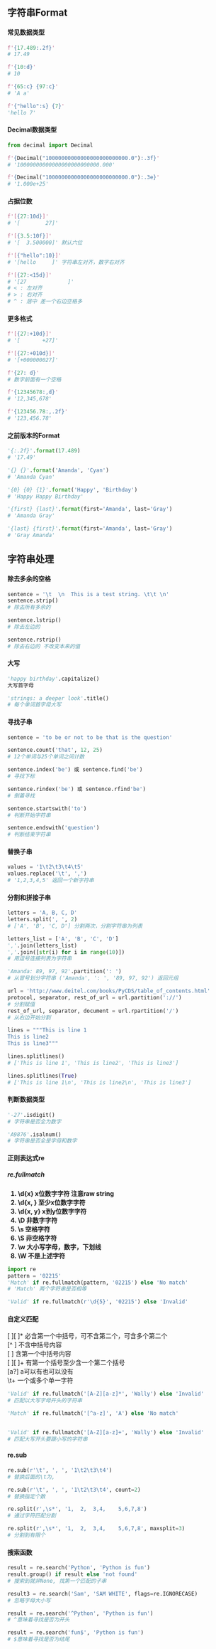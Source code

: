 ## 字符串Format
#### 常见数据类型
```py
f'{17.489:.2f}'
# 17.49

f'{10:d}'
# 10

f'{65:c} {97:c}'
# 'A a'

f'{"hello":s} {7}'
'hello 7'
```
#### Decimal数据类型
```py
from decimal import Decimal

f'{Decimal("10000000000000000000000000.0"):.3f}'
# '10000000000000000000000000.000'

f'{Decimal("10000000000000000000000000.0"):.3e}'
# '1.000e+25'
```
#### 占据位数
```py
f'[{27:10d}]'
# '[        27]'

f'[{3.5:10f}]'
# '[  3.500000]' 默认六位

f'[{"hello":10}]'
# '[hello     ]' 字符串左对齐，数字右对齐

f'[{27:<15d}]'
# '[27             ]'   
# < : 左对齐
# > : 右对齐
# ^ : 居中 差一个右边空格多
```
#### 更多格式
```py
f'[{27:+10d}]'
# '[       +27]'

f'[{27:+010d}]'
# '[+000000027]'

f'{27: d}'
# 数字前面有一个空格

f'{12345678:,d}'
# '12,345,678'

f'{123456.78:,.2f}'
# '123,456.78'
```
#### 之前版本的Format
```py
'{:.2f}'.format(17.489)
# '17.49'

'{} {}'.format('Amanda', 'Cyan')
# 'Amanda Cyan'

'{0} {0} {1}'.format('Happy', 'Birthday')
# 'Happy Happy Birthday'

'{first} {last}'.format(first='Amanda', last='Gray')
# 'Amanda Gray'

'{last} {first}'.format(first='Amanda', last='Gray')
# 'Gray Amanda'
```
## 字符串处理
#### 除去多余的空格
```py
sentence = '\t  \n  This is a test string. \t\t \n'
sentence.strip()
# 除去所有多余的

sentence.lstrip()
# 除去左边的

sentence.rstrip()
# 除去右边的 不改变本来的值
```
#### 大写
```py
'happy birthday'.capitalize()
大写首字母

'strings: a deeper look'.title()
# 每个单词首字母大写
```
#### 寻找子串
```py
sentence = 'to be or not to be that is the question'

sentence.count('that', 12, 25)
# 12个单词与25个单词之间计数

sentence.index('be') 或 sentence.find('be')
# 寻找下标

sentence.rindex('be') 或 sentence.rfind'be')
# 倒着寻找

sentence.startswith('to')
# 判断开始字符串

sentence.endswith('question')
# 判断结束字符串
```
#### 替换子串
```py
values = '1\t2\t3\t4\t5'
values.replace('\t', ',')
# '1,2,3,4,5' 返回一个新字符串
```
#### 分割和拼接子串
```py
letters = 'A, B, C, D'
letters.split(', ', 2)
# ['A', 'B', 'C, D'] 分割两次，分割字符串为列表

letters_list = ['A', 'B', 'C', 'D']
','.join(letters_list)
','.join([str(i) for i in range(10)])
# 用逗号连接列表为字符串

'Amanda: 89, 97, 92'.partition(': ')
# 从冒号划分字符串 ('Amanda', ': ', '89, 97, 92') 返回元组

url = 'http://www.deitel.com/books/PyCDS/table_of_contents.html'
protocol, separator, rest_of_url = url.partition('://')
# 分割赋值
rest_of_url, separator, document = url.rpartition('/')
# 从右边开始分割

lines = """This is line 1
This is line2
This is line3"""

lines.splitlines()
# ['This is line 1', 'This is line2', 'This is line3']

lines.splitlines(True)
# ['This is line 1\n', 'This is line2\n', 'This is line3']
```
#### 判断数据类型
```py
'-27'.isdigit()
# 字符串是否全为数字

'A9876'.isalnum()
# 字符串是否全是字母和数字
```
#### 正则表达式re
<h5>re.fullmatch</h5>
<ol>
  <b>
  <li> \d{x} x位数字字符 注意raw string</li>
  <li> \d{x, } 至少x位数字字符</li>
  <li> \d{x, y} x到y位数字字符</li>
  <li> \D 非数字字符</li>
  <li> \s 空格字符</li>
  <li> \S 非空格字符</li>
  <li> \w 大小写字母，数字，下划线</li>
  <li> \W 不是上述字符</li>
  </b>
</ol>

```py
import re
pattern = '02215'
'Match' if re.fullmatch(pattern, '02215') else 'No match'
# 'Match' 两个字符串是否相等

'Valid' if re.fullmatch(r'\d{5}', '02215') else 'Invalid'
```
#### 自定义匹配
[ ][ ]* 必含第一个中括号，可不含第二个，可含多个第二个<br>
[^ ] 不含中括号内容<br>
[ ] 含第一个中括号内容<br>
[ ][ ]+ 有第一个括号至少含一个第二个括号<br>
[a?] a可以有也可以没有<br>
\t+ 一个或多个单一字符
```py
'Valid' if re.fullmatch('[A-Z][a-z]*', 'Wally') else 'Invalid'
# 匹配以大写字母开头的字符串

'Match' if re.fullmatch('[^a-z]', 'A') else 'No match'


'Valid' if re.fullmatch('[A-Z][a-z]+', 'Wally') else 'Invalid'
# 匹配大写开头要跟小写的字符串
```
####  re.sub
```py
re.sub(r'\t', ', ', '1\t2\t3\t4')
# 替换后面的\t为,

re.sub(r'\t', ', ', '1\t2\t3\t4', count=2)
# 替换指定个数

re.split(r',\s*', '1,  2,  3,4,    5,6,7,8')
# 通过字符匹配分割

re.split(r',\s*', '1,  2,  3,4,    5,6,7,8', maxsplit=3)
# 分割到有限个
```

#### 搜索函数
```py
result = re.search('Python', 'Python is fun')
result.group() if result else 'not found'
# 搜索到就非None, 找第一个匹配的子串

result3 = re.search('Sam', 'SAM WHITE', flags=re.IGNORECASE)
# 忽略字母大小写

result = re.search('^Python', 'Python is fun')
# ^意味着寻找是否为开头

result = re.search('fun$', 'Python is fun')
# $意味着寻找是否为结尾
```


























































